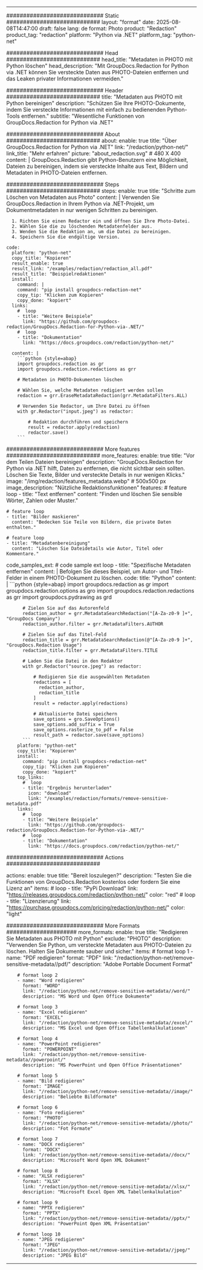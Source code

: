 
---
############################# Static ############################
layout: "format"
date:  2025-08-08T14:47:00
draft: false
lang: de
format: Photo
product: "Redaction"
product_tag: "redaction"
platform: "Python via .NET"
platform_tag: "python-net"

############################# Head ############################
head_title: "Metadaten in PHOTO mit Python löschen"
head_description: "Mit GroupDocs.Redaction for Python via .NET können Sie versteckte Daten aus PHOTO-Dateien entfernen und das Leaken privater Informationen vermeiden."

############################# Header ############################
title: "Metadaten aus PHOTO mit Python bereinigen" 
description: "Schützen Sie Ihre PHOTO-Dokumente, indem Sie versteckte Informationen mit einfach zu bedienenden Python-Tools entfernen."
subtitle: "Wesentliche Funktionen von GroupDocs.Redaction for Python via .NET" 

############################# About ############################
about:
    enable: true
    title: "Über GroupDocs.Redaction for Python via .NET"
    link: "/redaction/python-net/"
    link_title: "Mehr erfahren"
    picture: "about_redaction.svg" # 480 X 400
    content: |
       GroupDocs.Redaction gibt Python-Benutzern eine Möglichkeit, Dateien zu bereinigen, indem sie versteckte Inhalte aus Text, Bildern und Metadaten in PHOTO-Dateien entfernen.

############################# Steps ############################
steps:
    enable: true
    title: "Schritte zum Löschen von Metadaten aus Photo"
    content: |
      Verwenden Sie GroupDocs.Redaction in Ihrem Python via .NET-Projekt, um Dokumentmetadaten in nur wenigen Schritten zu bereinigen.
      
      1. Richten Sie einen Redactor ein und öffnen Sie Ihre Photo-Datei.
      2. Wählen Sie die zu löschenden Metadatenfelder aus.
      3. Wenden Sie die Redaktion an, um die Datei zu bereinigen.
      4. Speichern Sie die endgültige Version.
   
    code:
      platform: "python-net"
      copy_title: "Kopieren"
      result_enable: true
      result_link: "/examples/redaction/redaction_all.pdf"
      result_title: "Beispielredaktionen"
      install:
        command: |
        command: "pip install groupdocs-redaction-net"
        copy_tip: "Klicken zum Kopieren"
        copy_done: "kopiert"
      links:
        #  loop
        - title: "Weitere Beispiele"
          link: "https://github.com/groupdocs-redaction/GroupDocs.Redaction-for-Python-via-.NET/"
        #  loop
        - title: "Dokumentation"
          link: "https://docs.groupdocs.com/redaction/python-net/"
          
      content: |
        ```python {style=abap}
        import groupdocs.redaction as gr
        import groupdocs.redaction.redactions as grr

        # Metadaten in PHOTO-Dokumenten löschen

        # Wählen Sie, welche Metadaten redigiert werden sollen
        redaction = grr.EraseMetadataRedaction(grr.MetadataFilters.ALL)

        # Verwenden Sie Redactor, um Ihre Datei zu öffnen
        with gr.Redactor("input.jpeg") as redactor:

            # Redaktion durchführen und speichern
            result = redactor.apply(redaction)
            redactor.save()
        ```            


############################# More features ############################
more_features:
  enable: true
  title: "Vor dem Teilen Dateien bereinigen"
  description: "GroupDocs.Redaction for Python via .NET hilft, Daten zu entfernen, die nicht sichtbar sein sollten. Löschen Sie Texte, Bilder und versteckte Details in nur wenigen Klicks."
  image: "/img/redaction/features_metadata.webp" # 500x500 px
  image_description: "Nützliche Redaktionsfunktionen"
  features:
    # feature loop
    - title: "Text entfernen"
      content: "Finden und löschen Sie sensible Wörter, Zahlen oder Muster."

    # feature loop
    - title: "Bilder maskieren"
      content: "Bedecken Sie Teile von Bildern, die private Daten enthalten."

    # feature loop
    - title: "Metadatenbereinigung"
      content: "Löschen Sie Dateidetails wie Autor, Titel oder Kommentare."
      
  code_samples_ext:
    # code sample ext loop
    - title: "Spezifische Metadaten entfernen"
      content: |
        Befolgen Sie dieses Beispiel, um Autor- und Titel-Felder in einem PHOTO-Dokument zu löschen.
      code:
        title: "Python"
        content: |
          ```python {style=abap}
          import groupdocs.redaction as gr
          import groupdocs.redaction.options as gro
          import groupdocs.redaction.redactions as grr
          import groupdocs.pydrawing as grd

          # Zielen Sie auf das Autorenfeld
          redaction_author = grr.MetadataSearchRedaction("[A-Za-z0-9 ]+", "GroupDocs Company")
          redaction_author.filter = grr.MetadataFilters.AUTHOR

          # Zielen Sie auf das Titel-Feld
          redaction_title = grr.MetadataSearchRedaction(@"[A-Za-z0-9 ]+", "GroupDocs.Redaction Usage")
          redaction_title.filter = grr.MetadataFilters.TITLE

          # Laden Sie die Datei in den Redaktor
          with gr.Redactor("source.jpeg") as redactor:

              # Redigieren Sie die ausgewählten Metadaten
              redactions = [
                redaction_author,
                redaction_title
              ]
              result = redactor.apply(redactions)

              # Aktualisierte Datei speichern
              save_options = gro.SaveOptions()
              save_options.add_suffix = True
              save_options.rasterize_to_pdf = False
              result_path = redactor.save(save_options)
          ```
        platform: "python-net"
        copy_title: "Kopieren"
        install:
          command: "pip install groupdocs-redaction-net"
          copy_tip: "Klicken zum Kopieren"
          copy_done: "kopiert"
        top_links:
          #  loop
          - title: "Ergebnis herunterladen"
            icon: "download"
            link: "/examples/redaction/formats/remove-sensitive-metadata.pdf"
        links:
          #  loop
          - title: "Weitere Beispiele"
            link: "https://github.com/groupdocs-redaction/GroupDocs.Redaction-for-Python-via-.NET/"
          #  loop
          - title: "Dokumentation"
            link: "https://docs.groupdocs.com/redaction/python-net/"


############################# Actions ############################

actions:
  enable: true
  title: "Bereit loszulegen?"
  description: "Testen Sie die Funktionen von GroupDocs.Redaction kostenlos oder fordern Sie eine Lizenz an"
  items:
    #  loop
    - title: "PyPi Download"
      link: "https://releases.groupdocs.com/redaction/python-net/"
      color: "red"
        #  loop
    - title: "Lizenzierung"
      link: "https://purchase.groupdocs.com/pricing/redaction/python-net/"
      color: "light"


############################# More Formats #####################
more_formats:
    enable: true
    title: "Redigieren Sie Metadaten aus PHOTO mit Python"
    exclude: "PHOTO"
    description: "Verwenden Sie Python, um versteckte Metadaten aus PHOTO-Dateien zu löschen. Halten Sie Dokumente sauber und sicher."
    items: 
        # format loop 1
        - name: "PDF redigieren"
          format: "PDF"
          link: "/redaction/python-net/remove-sensitive-metadata//pdf/"
          description: "Adobe Portable Document Format"

        # format loop 2
        - name: "Word redigieren"
          format: "WORD"
          link: "/redaction/python-net/remove-sensitive-metadata//word/"
          description: "MS Word und Open Office Dokumente"
          
        # format loop 3
        - name: "Excel redigieren"
          format: "EXCEL"
          link: "/redaction/python-net/remove-sensitive-metadata//excel/"
          description: "MS Excel und Open Office Tabellenkalkulationen"

        # format loop 4
        - name: "PowerPoint redigieren"
          format: "POWERPOINT"
          link: "/redaction/python-net/remove-sensitive-metadata//powerpoint/"
          description: "MS PowerPoint und Open Office Präsentationen"

        # format loop 5
        - name: "Bild redigieren"
          format: "IMAGE"
          link: "/redaction/python-net/remove-sensitive-metadata//image/"
          description: "Beliebte Bildformate"

        # format loop 6
        - name: "Foto redigieren"
          format: "PHOTO"
          link: "/redaction/python-net/remove-sensitive-metadata//photo/"
          description: "Fot Formate"

        # format loop 7
        - name: "DOCX redigieren"
          format: "DOCX"
          link: "/redaction/python-net/remove-sensitive-metadata//docx/"
          description: "Microsoft Word Open XML Dokument"
          
        # format loop 8
        - name: "XLSX redigieren"
          format: "XLSX"
          link: "/redaction/python-net/remove-sensitive-metadata//xlsx/"
          description: "Microsoft Excel Open XML Tabellenkalkulation"
          
        # format loop 9
        - name: "PPTX redigieren"
          format: "PPTX"
          link: "/redaction/python-net/remove-sensitive-metadata//pptx/"
          description: "PowerPoint Open XML Präsentation"

        # format loop 10
        - name: "JPEG redigieren"
          format: "JPEG"
          link: "/redaction/python-net/remove-sensitive-metadata//jpeg/"
          description: "JPEG Bild"


---